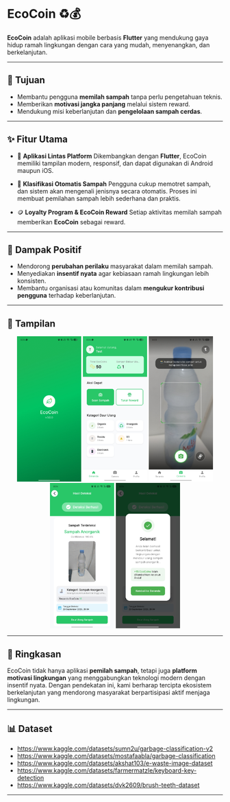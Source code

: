 # EcoCoin ♻️💰

**EcoCoin** adalah aplikasi mobile berbasis **Flutter** yang mendukung gaya hidup ramah lingkungan dengan cara yang mudah, menyenangkan, dan berkelanjutan.

---

## 🎯 Tujuan

* Membantu pengguna **memilah sampah** tanpa perlu pengetahuan teknis.
* Memberikan **motivasi jangka panjang** melalui sistem reward.
* Mendukung misi keberlanjutan dan **pengelolaan sampah cerdas**.

---

## ✨ Fitur Utama

* 📱 **Aplikasi Lintas Platform**
  Dikembangkan dengan **Flutter**, EcoCoin memiliki tampilan modern, responsif, dan dapat digunakan di Android maupun iOS.

* 🤖 **Klasifikasi Otomatis Sampah**
  Pengguna cukup memotret sampah, dan sistem akan mengenali jenisnya secara otomatis. Proses ini membuat pemilahan sampah lebih sederhana dan praktis.

* 🪙 **Loyalty Program & EcoCoin Reward**
  Setiap aktivitas memilah sampah memberikan **EcoCoin** sebagai reward.

---

## 🌱 Dampak Positif

* Mendorong **perubahan perilaku** masyarakat dalam memilah sampah.
* Menyediakan **insentif nyata** agar kebiasaan ramah lingkungan lebih konsisten.
* Membantu organisasi atau komunitas dalam **mengukur kontribusi pengguna** terhadap keberlanjutan.

---

## 📸 Tampilan

<p align="center">
  <img src="readme_asset/Screenshot_20250929-153414.jpg" alt="Image 1" width="150"/>
  <img src="readme_asset/Screenshot_20250929-153419.jpg" alt="Image 2" width="150"/>
  <img src="readme_asset/Screenshot_20250929-203308.jpg" alt="Image 3" width="150"/>
  <img src="readme_asset/Screenshot_20250929-203417.jpg" alt="Image 5" width="150"/>
  <img src="readme_asset/Screenshot_20250929-203430.jpg" alt="Image 4" width="150"/>
</p>

---

## 📝 Ringkasan

EcoCoin tidak hanya aplikasi **pemilah sampah**, tetapi juga **platform motivasi lingkungan** yang menggabungkan teknologi modern dengan insentif nyata. Dengan pendekatan ini, kami berharap tercipta ekosistem berkelanjutan yang mendorong masyarakat berpartisipasi aktif menjaga lingkungan.

---

## 📊 Dataset

* https://www.kaggle.com/datasets/sumn2u/garbage-classification-v2
* https://www.kaggle.com/datasets/mostafaabla/garbage-classification
* https://www.kaggle.com/datasets/akshat103/e-waste-image-dataset
* https://www.kaggle.com/datasets/farmermatzle/keyboard-key-detection
* https://www.kaggle.com/datasets/dvk2609/brush-teeth-dataset
---
